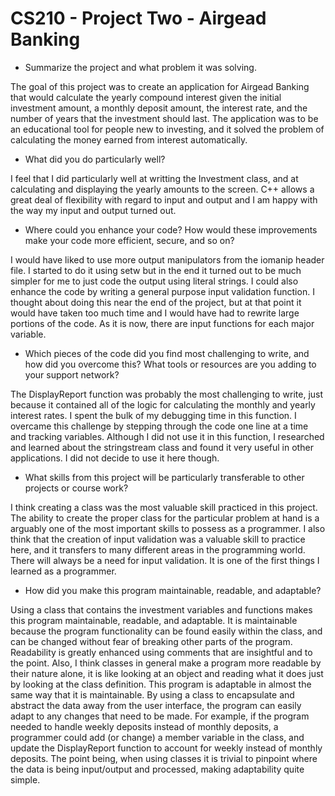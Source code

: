 # CS210 - Project Two - Airgead Banking

* Summarize the project and what problem it was solving.

The goal of this project was to create an application for Airgead Banking that would calculate the yearly compound interest given the initial investment amount, a monthly deposit amount, the interest rate, and the number of years that the investment should last. The application was to be an educational tool for people new to investing, and it solved the problem of calculating the money earned from interest automatically.

* What did you do particularly well?

I feel that I did particularly well at writting the Investment class, and at calculating and displaying the yearly amounts to the screen. C++ allows a great deal of flexibility with regard to input and output and I am happy with the way my input and output turned out.


* Where could you enhance your code? How would these improvements make your code more efficient, secure, and so on?

I would have liked to use more output manipulators from the iomanip header file. I started to do it using setw but in the end it turned out to be much simpler for me to just code the output using literal strings. I could also enhance the code by writing a general purpose input validation function. I thought about doing this near the end of the project, but at that point it would have taken too much time and I would have had to rewrite large portions of the code. As it is now, there are input functions for each major variable.

* Which pieces of the code did you find most challenging to write, and how did you overcome this? What tools or resources are you adding to your support network?

The DisplayReport function was probably the most challenging to write, just because it contained all of the logic for calculating the monthly and yearly interest rates. I spent the bulk of my debugging time in this function. I overcame this challenge by stepping through the code one line at a time and tracking variables. Although I did not use it in this function, I researched and learned about the stringstream class and found it very useful in other applications. I did not decide to use it here though.

* What skills from this project will be particularly transferable to other projects or course work?

I think creating a class was the most valuable skill practiced in this project. The ability to create the proper class for the particular problem at hand is a arguably one of the most important skills to possess as a programmer. I also think that the creation of input validation was a valuable skill to practice here, and it transfers to many different areas in the programming world. There will always be a need for input validation. It is one of the first things I learned as a programmer. 

* How did you make this program maintainable, readable, and adaptable?
  
Using a class that contains the investment variables and functions makes this program maintainable, readable, and adaptable. It is maintainable because the program functionality can be found easily within the class, and can be changed without fear of breaking other parts of the program. Readability is greatly enhanced using comments that are insightful and to the point. Also, I think classes in general make a program more readable by their nature alone, it is like looking at an object and reading what it does just by looking at the class definition. This program is adaptable in almost the same way that it is maintainable. By using a class to encapsulate and abstract the data away from the user interface, the program can easily adapt to any changes that need to be made. For example, if the program needed to handle weekly deposits instead of monthly deposits, a programmer could add (or change) a member variable in the class, and update the DisplayReport function to account for weekly instead of monthly deposits. The point being, when using classes it is trivial to pinpoint where the data is being input/output and processed, making adaptability quite simple.
